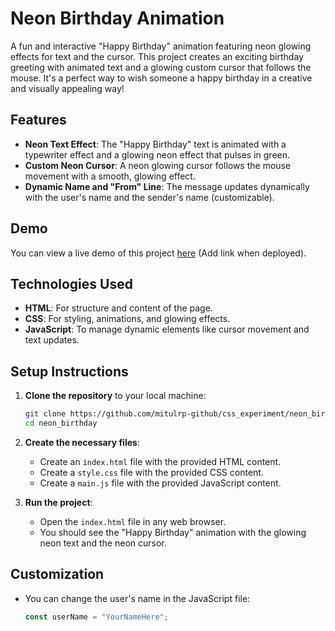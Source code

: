 # Neon Birthday Animation

A fun and interactive "Happy Birthday" animation featuring neon glowing effects for text and the cursor. This project creates an exciting birthday greeting with animated text and a glowing custom cursor that follows the mouse. It's a perfect way to wish someone a happy birthday in a creative and visually appealing way!

## Features

- **Neon Text Effect**: The "Happy Birthday" text is animated with a typewriter effect and a glowing neon effect that pulses in green.
- **Custom Neon Cursor**: A neon glowing cursor follows the mouse movement with a smooth, glowing effect.
- **Dynamic Name and "From" Line**: The message updates dynamically with the user's name and the sender's name (customizable).

## Demo

You can view a live demo of this project [here](https://mitulrp-github.github.io/css_experiment/neon_birthday/) (Add link when deployed).

## Technologies Used

- **HTML**: For structure and content of the page.
- **CSS**: For styling, animations, and glowing effects.
- **JavaScript**: To manage dynamic elements like cursor movement and text updates.

## Setup Instructions

1. **Clone the repository** to your local machine:

    ```bash
    git clone https://github.com/mitulrp-github/css_experiment/neon_birthday.git
    cd neon_birthday
    ```

2. **Create the necessary files**:
   - Create an `index.html` file with the provided HTML content.
   - Create a `style.css` file with the provided CSS content.
   - Create a `main.js` file with the provided JavaScript content.

3. **Run the project**:
   - Open the `index.html` file in any web browser.
   - You should see the "Happy Birthday" animation with the glowing neon text and the neon cursor.

## Customization

- You can change the user's name in the JavaScript file:
  ```javascript
  const userName = "YourNameHere";
